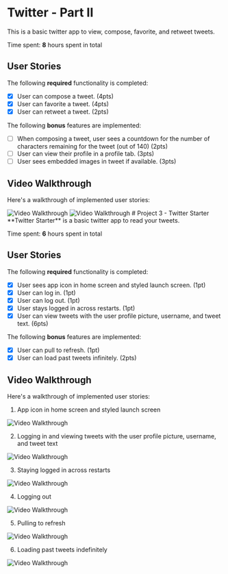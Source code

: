 # Twitter - Part II

This is a basic twitter app to view, compose, favorite, and retweet tweets.

Time spent: **8** hours spent in total

## User Stories

The following **required** functionality is completed:

- [x] User can compose a tweet. (4pts)
- [x] User can favorite a tweet. (4pts)
- [x] User can retweet a tweet. (2pts)

The following **bonus** features are implemented:

- [ ] When composing a tweet, user sees a countdown for the number of characters remaining for the tweet (out of 140) (2pts)
- [ ] User can view their profile in a profile tab. (3pts)
- [ ] User sees embedded images in tweet if available. (3pts)

## Video Walkthrough

Here's a walkthrough of implemented user stories:

<img src='http://g.recordit.co/NRHHa9b6QO.gif' title='Video Walkthrough' width='' alt='Video Walkthrough' />
<img src='http://g.recordit.co/wzdjfIW17y.gif' title='Video Walkthrough' width='' alt='Video Walkthrough' />
# Project 3 - Twitter Starter
**Twitter Starter** is a basic twitter app to read your tweets.

Time spent: **6** hours spent in total

## User Stories

The following **required** functionality is completed:

- [x] User sees app icon in home screen and styled launch screen. (1pt)
- [x] User can log in. (1pt)
- [x] User can log out. (1pt)
- [x] User stays logged in across restarts. (1pt)
- [x] User can view tweets with the user profile picture, username, and tweet text. (6pts)

The following **bonus** features are implemented:

- [x] User can pull to refresh. (1pt)
- [x] User can load past tweets infinitely. (2pts)

## Video Walkthrough

Here's a walkthrough of implemented user stories:

1. App icon in home screen and styled launch screen
<img src='http://g.recordit.co/iKcfS0jDuW.gif' title='Video Walkthrough' width='' alt='Video Walkthrough' />

2. Logging in and viewing tweets with the user profile picture, username, and tweet text
<img src='http://g.recordit.co/tesefuU40t.gif' title='Video Walkthrough' width='' alt='Video Walkthrough' />

3. Staying logged in across restarts
<img src='http://g.recordit.co/Tj7Xql8cpF.gif' title='Video Walkthrough' width='' alt='Video Walkthrough' />

4. Logging out
<img src='http://g.recordit.co/UR9uP4FOew.gif' title='Video Walkthrough' width='' alt='Video Walkthrough' />

5. Pulling to refresh
<img src='http://g.recordit.co/U987dexf5R.gif' title='Video Walkthrough' width='' alt='Video Walkthrough' />

6. Loading past tweets indefinitely
<img src='http://g.recordit.co/zQMNZGuQV3.gif' title='Video Walkthrough' width='' alt='Video Walkthrough' />
